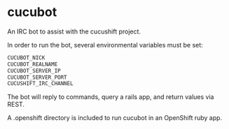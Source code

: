 cucubot
=======

An IRC bot to assist with the cucushift project.

In order to run the bot, several environmental variables must be set:
```bash
CUCUBOT_NICK
CUCUBOT_REALNAME
CUCUBOT_SERVER_IP
CUCUBOT_SERVER_PORT
CUCUSHIFT_IRC_CHANNEL
```

The bot will reply to commands, query a rails app, and return values
via REST.

A .openshift directory is included to run cucubot in an OpenShift ruby app.
